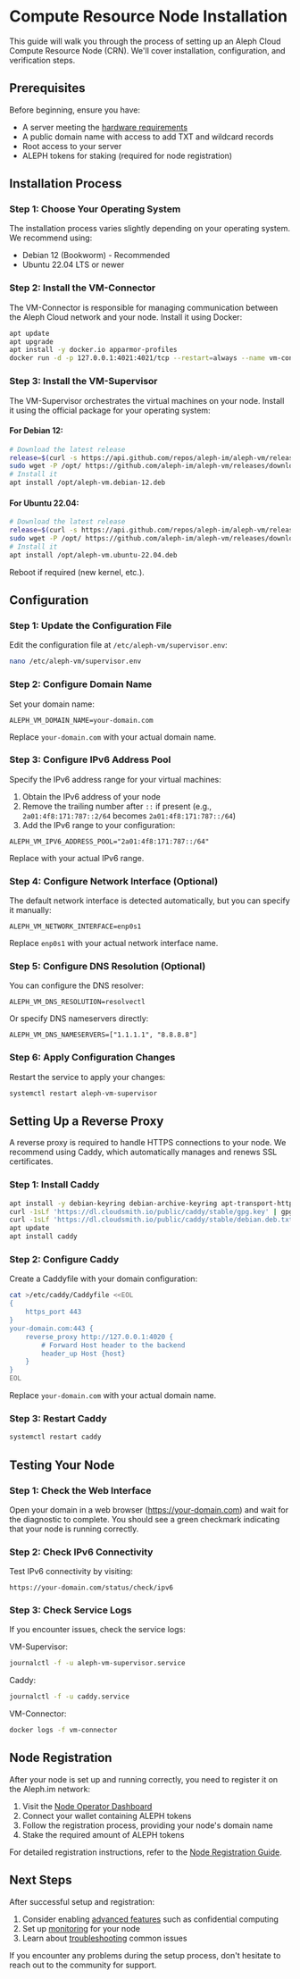 # Compute Resource Node Installation

This guide will walk you through the process of setting up an Aleph Cloud Compute Resource Node (CRN). We'll cover installation, configuration, and verification steps.

## Prerequisites

Before beginning, ensure you have:

- A server meeting the [hardware requirements](/nodes/compute/requirements/)
- A public domain name with access to add TXT and wildcard records
- Root access to your server
- ALEPH tokens for staking (required for node registration)

## Installation Process

### Step 1: Choose Your Operating System

The installation process varies slightly depending on your operating system. We recommend using:
- Debian 12 (Bookworm) - Recommended
- Ubuntu 22.04 LTS or newer

### Step 2: Install the VM-Connector

The VM-Connector is responsible for managing communication between the Aleph Cloud network and your node. Install it using Docker:

```bash
apt update
apt upgrade
apt install -y docker.io apparmor-profiles
docker run -d -p 127.0.0.1:4021:4021/tcp --restart=always --name vm-connector alephim/vm-connector:alpha
```

### Step 3: Install the VM-Supervisor

The VM-Supervisor orchestrates the virtual machines on your node. Install it using the official package for your operating system:

#### For Debian 12:

```bash
# Download the latest release
release=$(curl -s https://api.github.com/repos/aleph-im/aleph-vm/releases/latest | awk -F'"' '/"tag_name":/ {print $4}')
sudo wget -P /opt/ https://github.com/aleph-im/aleph-vm/releases/download/${release}/aleph-vm.debian-12.deb
# Install it
apt install /opt/aleph-vm.debian-12.deb
```

#### For Ubuntu 22.04:

```bash
# Download the latest release
release=$(curl -s https://api.github.com/repos/aleph-im/aleph-vm/releases/latest | awk -F'"' '/"tag_name":/ {print $4}')
sudo wget -P /opt/ https://github.com/aleph-im/aleph-vm/releases/download/${release}/aleph-vm.ubuntu-22.04.deb
# Install it
apt install /opt/aleph-vm.ubuntu-22.04.deb
```

Reboot if required (new kernel, etc.).

## Configuration

### Step 1: Update the Configuration File

Edit the configuration file at `/etc/aleph-vm/supervisor.env`:

```bash
nano /etc/aleph-vm/supervisor.env
```

### Step 2: Configure Domain Name

Set your domain name:

```
ALEPH_VM_DOMAIN_NAME=your-domain.com
```

Replace `your-domain.com` with your actual domain name.

### Step 3: Configure IPv6 Address Pool

Specify the IPv6 address range for your virtual machines:

1. Obtain the IPv6 address of your node
2. Remove the trailing number after `::` if present (e.g., `2a01:4f8:171:787::2/64` becomes `2a01:4f8:171:787::/64`)
3. Add the IPv6 range to your configuration:

```
ALEPH_VM_IPV6_ADDRESS_POOL="2a01:4f8:171:787::/64"
```

Replace with your actual IPv6 range.

### Step 4: Configure Network Interface (Optional)

The default network interface is detected automatically, but you can specify it manually:

```
ALEPH_VM_NETWORK_INTERFACE=enp0s1
```

Replace `enp0s1` with your actual network interface name.

### Step 5: Configure DNS Resolution (Optional)

You can configure the DNS resolver:

```
ALEPH_VM_DNS_RESOLUTION=resolvectl
```

Or specify DNS nameservers directly:

```
ALEPH_VM_DNS_NAMESERVERS=["1.1.1.1", "8.8.8.8"]
```

### Step 6: Apply Configuration Changes

Restart the service to apply your changes:

```bash
systemctl restart aleph-vm-supervisor
```

## Setting Up a Reverse Proxy

A reverse proxy is required to handle HTTPS connections to your node. We recommend using Caddy, which automatically manages and renews SSL certificates.

### Step 1: Install Caddy

```bash
apt install -y debian-keyring debian-archive-keyring apt-transport-https
curl -1sLf 'https://dl.cloudsmith.io/public/caddy/stable/gpg.key' | gpg --dearmor -o /usr/share/keyrings/caddy-stable-archive-keyring.gpg
curl -1sLf 'https://dl.cloudsmith.io/public/caddy/stable/debian.deb.txt' | tee /etc/apt/sources.list.d/caddy-stable.list
apt update
apt install caddy
```

### Step 2: Configure Caddy

Create a Caddyfile with your domain configuration:

```bash
cat >/etc/caddy/Caddyfile <<EOL
{
    https_port 443
}
your-domain.com:443 {
    reverse_proxy http://127.0.0.1:4020 {
        # Forward Host header to the backend
        header_up Host {host}
    }
}
EOL
```

Replace `your-domain.com` with your actual domain name.

### Step 3: Restart Caddy

```bash
systemctl restart caddy
```

## Testing Your Node

### Step 1: Check the Web Interface

Open your domain in a web browser (https://your-domain.com) and wait for the diagnostic to complete. You should see a green checkmark indicating that your node is running correctly.

### Step 2: Check IPv6 Connectivity

Test IPv6 connectivity by visiting:

```
https://your-domain.com/status/check/ipv6
```

### Step 3: Check Service Logs

If you encounter issues, check the service logs:

VM-Supervisor:
```bash
journalctl -f -u aleph-vm-supervisor.service
```

Caddy:
```bash
journalctl -f -u caddy.service
```

VM-Connector:
```bash
docker logs -f vm-connector
```

## Node Registration

After your node is set up and running correctly, you need to register it on the Aleph.im network:

1. Visit the [Node Operator Dashboard](https://account.aleph.im/)
2. Connect your wallet containing ALEPH tokens
3. Follow the registration process, providing your node's domain name
4. Stake the required amount of ALEPH tokens

For detailed registration instructions, refer to the [Node Registration Guide](https://medium.com/aleph-im/step-by-step-on-how-to-create-and-register-your-compute-resource-node-e5308130fbf7).

## Next Steps

After successful setup and registration:

1. Consider enabling [advanced features](/nodes/compute/advanced/enable-confidential/) such as confidential computing
2. Set up [monitoring](/nodes/resources/monitoring/) for your node
3. Learn about [troubleshooting](/nodes/resources/troubleshooting/) common issues

If you encounter any problems during the setup process, don't hesitate to reach out to the community for support.

